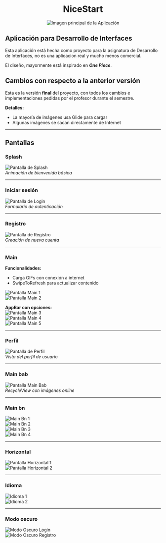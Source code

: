 <div align="center">
  <h1>NiceStart</h1>

![Imagen principal de la Aplicación](https://i.pinimg.com/originals/3a/de/c9/3adec97bc4bb8f6155bdf45b44034783.png)
</div>

## Aplicación para Desarrollo de Interfaces

Esta aplicación está hecha como proyecto para la asignatura de Desarrollo de Interfaces, no es una aplicacion real y mucho menos comercial.

El diseño, mayormente está inspirado en ***One Piece***.

## Cambios con respecto a la anterior versión

Esta es la versión **final** del proyecto, con todos los cambios e implementaciones pedidas por el profesor durante el semestre.

**Detalles:**
- La mayoría de imágenes usa Glide para cargar
- Algunas imágenes se sacan directamente de Internet

---

## Pantallas

### Splash
![Pantalla de Splash](./muestras_pantallas/pantalla_splash.jpg)  
*Animación de bienvenida básica*

---

### Iniciar sesión
![Pantalla de Login](./muestras_pantallas/pantalla_login.jpg)  
*Formulario de autenticación*

---

### Registro
![Pantalla de Registro](./muestras_pantallas/pantalla_registro.jpg)  
*Creación de nueva cuenta*

---

### Main
**Funcionalidades:**
- Carga GIFs con conexión a internet
- SwipeToRefresh para actualizar contenido

![Pantalla Main 1](./muestras_pantallas/pantalla_main_1.jpg)  
![Pantalla Main 2](./muestras_pantallas/pantalla_main_2.jpg)

**AppBar con opciones:**  
![Pantalla Main 3](./muestras_pantallas/pantalla_main_3.jpg)  
![Pantalla Main 4](./muestras_pantallas/pantalla_main_4.jpg)  
![Pantalla Main 5](./muestras_pantallas/pantalla_main_5.jpg)

---

### Perfil
![Pantalla de Perfil](./muestras_pantallas/pantalla_perfil.jpg)  
*Vista del perfil de usuario*

---

### Main bab
![Pantalla Main Bab](./muestras_pantallas/pantalla_main_bab.jpg)  
*RecycleView con imágenes online*

---

### Main bn
![Main Bn 1](./muestras_pantallas/pantalla_main_bn_1.jpg)  
![Main Bn 2](./muestras_pantallas/pantalla_main_bn_2.jpg)  
![Main Bn 3](./muestras_pantallas/pantalla_main_bn_3.jpg)  
![Main Bn 4](./muestras_pantallas/pantalla_main_bn_4.jpg)

---

### Horizontal
![Pantalla Horizontal 1](./muestras_pantallas/pantalla_main_horizontal_1.jpg)  
![Pantalla Horizontal 2](./muestras_pantallas/pantalla_main_horizontal_2.jpg)

---

### Idioma
![Idioma 1](./muestras_pantallas/pantalla_idioma_1.jpg)  
![Idioma 2](./muestras_pantallas/pantalla_idioma_2.jpg)

---

### Modo oscuro
![Modo Oscuro Login](./muestras_pantallas/pantalla_login_modo_oscuro.jpg)  
![Modo Oscuro Registro](./muestras_pantallas/pantalla_register_modo_oscuro.jpg)